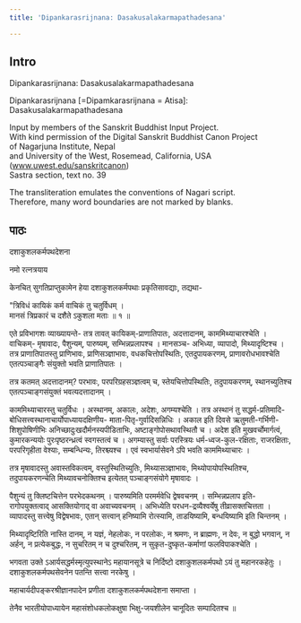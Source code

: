 ```yaml
---
title: 'Dipankarasrijnana: Dasakusalakarmapathadesana'

---
```

## Intro
  
  
  
  
Dipankarasrijnana: Dasakusalakarmapathadesana  
  
  
  
  
  
Dipankarasrijnana [=Dipamkarasrijnana = Atisa]:  
Dasakusalakarmapathadesana  
  
  
Input by members of the Sanskrit Buddhist Input Project.  
With kind permission of the Digital Sanskrit Buddhist Canon Project  
of Nagarjuna Institute, Nepal  
and University of the West, Rosemead, California, USA  
(www.uwest.edu/sanskritcanon)  
Sastra section, text no. 39  
  
  
The transliteration emulates the conventions of Nagari script.  
Therefore, many word boundaries are not marked by blanks.  
  
  
  
  
  


## पाठः
  
  
  
  
  
  
  
दशाकुशलकर्मपथदेशना  
  
नमो रत्नत्रयाय  
  
केनचित् सुगतिप्राप्तुकामेन हेया दशाकुशलकर्मपथाः प्रकृतिसावद्याः, तद्यथा-  
  
"त्रिविधं कायिकं कर्म वाचिकं तु चतुर्विधम् ।  
मानसं त्रिप्रकारं च दशैते ऽकुशला मताः ॥ १ ॥  
  
एते प्रविभागशः व्याख्यायन्ते- तत्र तावत् कायिकम्-प्राणातिपातः, अदत्तादानम्, काममिथ्याचारश्चेति । वाचिकम्- मृषावादः, पैशुन्यम्, पारुष्यम्, सम्भिन्नप्रलापश्च । मानसञ्च- अभिध्या, व्यापादो, मिथ्यादृष्टिश्च । तत्र प्राणातिपातस्तु प्राणिभावः, प्राणिसञ्ज्ञाभावः, वधकचित्तोपस्थितिः, एतदुपायकरणम्, प्राणावरोधभावश्चेति एतत्पञ्चाङ्गैः संयुक्तो भवति प्राणातिपातः ।  
  
तत्र कतमत् अदत्तादानम्? परभावः, परपरिग्रहसञ्ज्ञत्वम् च, स्तेयचित्तोपस्थितिः, तदुपायकरणम्, स्थानच्युतिश्च एतत्पञ्चाङ्गसंयुक्तं भवत्यदत्तादानम् ।  
  
काममिथ्याचारस्तु चतुर्विधः । अस्थानम्, अकालः, अदेशः, अगम्यश्चेति । तत्र अस्थानं तु सद्धर्म-प्रतिमादि-बोधिसत्त्वस्थानाचार्योपाध्यायदक्षिणीय- माता-पितृ-गुर्वादिसन्निधिः । अकाल इति दिवसे ऋतुमती-गर्भिणी-शिशुपोषिणीभिः अनिच्छादुःखदौर्मनस्यपीडिताभिः, अष्टाङ्गोपोसथावस्थितौ च । अदेश इति मुखवर्चोमार्गत्वं, कुमारकन्ययोः पुरःपृष्ठरन्ध्रत्वं स्वगस्तत्वं च । अगम्यास्तु सर्वाः परस्त्रियः धर्म-ध्वज-कुल-रक्षिताः, राजरक्षिताः, परपरिगृहीता वेश्याः, सम्बन्धिन्यः, तिरश्च्यश्च । एवं स्वभार्यासेवने ऽपि भवति काममिथ्याचारः ।  
  
तत्र मृषावादस्तु अवास्तविकत्वम्, वस्तुस्थितिच्युतिः, मिथ्यासञ्ज्ञाभावः, मिथ्योपायोपस्थितिश्च, तदुपायकरणन्चेति मिथ्यावचनोक्तिश्च इत्येतत् पञ्चाङ्गसंयोगे मृषावादः ।  
  
पैशुन्यं तु क्लिष्टचित्तेन परभेदकथनम् । पारुष्यमिति परमर्मवेधि द्वेषवचनम् । सम्भिन्नप्रलाप इति-रागोपयुक्तत्वाद् आसक्तियोगाद् वा अवाच्यवचनम् । अभिध्येति परधन-द्रव्यैश्वर्येषु तीव्रासक्तचित्तता । व्यापादस्तु सत्त्वेषु विद्वेषभावः, एतान् सत्त्वान् हनिष्यामि रोत्स्यामि, ताडयिष्यामि, बन्धयिष्यामि इति चिन्तनम् ।  
  
मिथ्यादृष्टिरिति नास्ति दानम्, न यज्ञं, नेहलोकः, न परलोकः, न श्रमणः, न ब्राह्मणः, न देवः, न बुद्धो भगवान्, न अर्हन्, न प्रत्येकबुद्धः, न सुचरितम् न च दुश्चरितम्, न सुकृत-दुष्कृत-कर्माणां फलविपाकश्चेति ।  
  
भगवता उक्ते ऽआर्यसद्धर्मस्मृत्युपस्थानेऽ महायानसूत्रे च निर्दिष्टो दशाकुशलकर्मपथो ऽयं तु महानरकहेतुः । दशाकुशलकर्मपथसेवनेन पतन्ति सत्त्वा नरकेषु ।  
  
महाचार्यदीपङ्करश्रीज्ञानपादेन प्रणीता दशाकुशलकर्मपथदेशना समाप्ता ।  
  
तेनैव भारतीयोपाध्यायेन महासंशोधकलोकक्षुषा भिक्षु-जयशीलेन चानूदितः सम्पादितश्च ॥  
  
  
  
  
  
